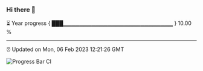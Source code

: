 ### Hi there 👋

⏳ Year progress { ███▁▁▁▁▁▁▁▁▁▁▁▁▁▁▁▁▁▁▁▁▁▁▁▁▁▁▁ } 10.00 %

---

⏰ Updated on Mon, 06 Feb 2023 12:21:26 GMT

![Progress Bar CI](https://github.com/liununu/liununu/workflows/Progress%20Bar%20CI/badge.svg)
